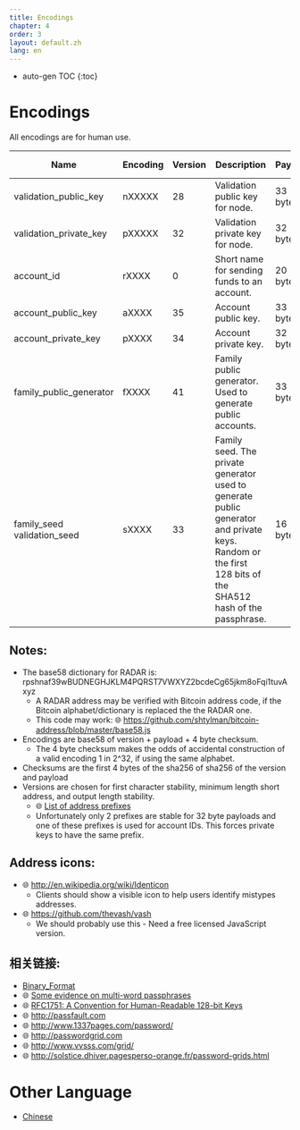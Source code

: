 ```yaml
---
title: Encodings
chapter: 4
order: 3
layout: default.zh
lang: en
---
```


* auto-gen TOC
{:toc}

# Encodings

All encodings are for human use.

|Name|Encoding|Version|Description|Payload|Maximum Characters|
|--|--|--|--|--|--|
|validation_public_key	|nXXXXX	|28	|Validation public key for node.	|33 bytes	|53|
|validation_private_key	|pXXXXX	|32	|Validation private key for node.	|32 bytes	|52|
|account_id	|rXXXX	|0	|Short name for sending funds to an account.	|20 bytes	|35|
|account_public_key	|aXXXX	|35	|Account public key.	|33 bytes	|53|
|account_private_key	|pXXXX	|34	|Account private key.	|32 bytes	|52|
|family_public_generator	|fXXXX	|41	|Family public generator. <br> Used to generate public accounts.	|33 bytes	|53|
|family_seed <br> validation_seed	|sXXXX	|33	|Family seed. The private generator used to generate public generator and private keys. Random or the first 128 bits of the SHA512 hash of the passphrase.	|16 bytes	|29|

## Notes:

  * The base58 dictionary for RADAR is: rpshnaf39wBUDNEGHJKLM4PQRST7VWXYZ2bcdeCg65jkm8oFqi1tuvAxyz
    * A RADAR address may be verified with Bitcoin address code, if the Bitcoin alphabet/dictionary is replaced the the RADAR one.
    * This code may work: 🌐  <https://github.com/shtylman/bitcoin-address/blob/master/base58.js>
  * Encodings are base58 of version + payload + 4 byte checksum.
      * The 4 byte checksum makes the odds of accidental construction of a valid encoding 1 in 2^32, if using the same alphabet.
  * Checksums are the first 4 bytes of the sha256 of sha256 of the version and payload
  * Versions are chosen for first character stability, minimum length short address, and output length stability.
    * 🌐  [List of address prefixes](https://en.bitcoin.it/wiki/List_of_address_prefixes)
    * Unfortunately only 2 prefixes are stable for 32 byte payloads and one of these prefixes is used for account IDs. This forces private keys to have the same prefix.

## Address icons:
  * 🌐  <http://en.wikipedia.org/wiki/Identicon>
    * Clients should show a visible icon to help users identify mistypes addresses.
  * 🌐  <https://github.com/thevash/vash>
    * We should probably use this - Need a free licensed JavaScript version.

## 相关链接:
  * [Binary_Format](../binary_format)
  * 🌐  [Some evidence on multi-word passphrases](http://www.lightbluetouchpaper.org/2012/03/07/some-evidence-on-multi-word-passphrases/)
  * 🌐  [RFC1751: A Convention for Human-Readable 128-bit Keys](http://tools.ietf.org/html/rfc1751)
  * 🌐  <http://passfault.com>
  * 🌐  <http://www.1337pages.com/password/>
  * 🌐  <http://passwordgrid.com>
  * 🌐  <http://www.vvsss.com/grid/>
  * 🌐  <http://solstice.dhiver.pagesperso-orange.fr/password-grids.html>

# Other Language
  * [Chinese](/zh/ds/encodings)